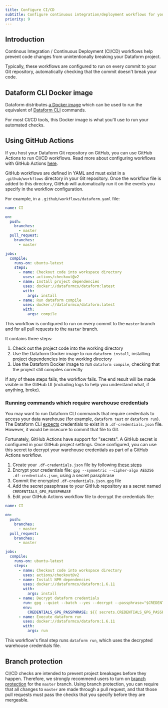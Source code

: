```yaml
---
title: Configure CI/CD
subtitle: Configure continuous integration/deployment workflows for your Dataform project.
priority: 9
---
```


## Introduction

Continous Integration / Continuous Deployment (CI/CD) workflows help prevent code changes from unintentionally breaking your Dataform project.

Typically, these workflows are configured to run on every commit to your Git repository, automatically checking that the commit doesn't break your code.

## Dataform CLI Docker image

Dataform distributes [a Docker image](https://hub.docker.com/r/dataformco/dataform) which can be used to run the equivalent of [Dataform CLI](/dataform-cli) commands.

For most CI/CD tools, this Docker image is what you'll use to run your automated checks.

## Using GitHub Actions

If you host your Dataform Git repository on GitHub, you can use GitHub Actions to run CI/CD workflows. Read more about configuring workflows with GitHub Actions [here](https://help.github.com/en/actions/configuring-and-managing-workflows/configuring-a-workflow).

GitHub workflows are defined in YAML and must exist in a `.github/workflows` directory in your Git repository. Once the workflow file is added to this directory, GitHub will automatically run it on the events you specify in the workflow configuration.

For example, in a `.github/workflows/dataform.yaml` file:

```yaml
name: CI

on:
  push:
    branches:
      - master
  pull_request:
    branches:
      - master

jobs:
  compile:
    runs-on: ubuntu-latest
    steps:
      - name: Checkout code into workspace directory
        uses: actions/checkout@v2
      - name: Install project dependencies
        uses: docker://dataformco/dataform:latest
        with:
          args: install
      - name: Run dataform compile
        uses: docker://dataformco/dataform:latest
        with:
          args: compile
```

This workflow is configured to run on every commit to the `master` branch and for all pull requests to the `master` branch.

It contains three steps:

1. Check out the project code into the working directory
2. Use the Dataform Docker image to run `dataform install`, installing project dependencies into the working directory
3. Use the Dataform Docker image to run `dataform compile`, checking that the project still compiles correctly

If any of these steps fails, the workflow fails. The end result will be made visible in the GitHub UI (including logs to help you understand what, if anything, broke).

### Running commands which require warehouse credentials

You may want to run Dataform CLI commands that require credentials to access your data warehouse (for example, `dataform test` or `dataform run`). The Dataform CLI [expects](/dataform-cli#create-a-credentials-file) credentials to exist in a `.df-credentials.json` file. However, it would be insecure to commit that file to Git.

Fortunately, GitHub Actions have support for "secrets". A GitHub secret is configured in your GitHub project settings. Once configured, you can use this secret to decrypt your warehouse credentials as part of a GitHub Actions workflow.

1. Create your `.df-credentials.json` file by following [these steps](/dataform-cli#create-a-credentials-file)
2. Encrypt your credentials file: `gpg --symmetric --cipher-algo AES256 .df-credentials.json`, using a secret passphrase
3. Commit the encrypted `.df-credentials.json.gpg` file
4. Add the secret passphrase to your GitHub repository as a secret named `CREDENTIALS_GPG_PASSPHRASE`
5. Edit your GitHub Actions workflow file to decrypt the credentials file:

```yaml
name: CI

on:
  push:
    branches:
      - master
  pull_request:
    branches:
      - master

jobs:
  compile:
    runs-on: ubuntu-latest
    steps:
      - name: Checkout code into workspace directory
        uses: actions/checkout@v2
      - name: Install NPM dependencies
        uses: docker://dataformco/dataform:1.6.11
        with:
          args: install
      - name: Decrypt dataform credentials
        run: gpg --quiet --batch --yes --decrypt --passphrase="$CREDENTIALS_GPG_PASSPHRASE" --output .df-credentials.json .df-credentials.json.gpg
        env:
          CREDENTIALS_GPG_PASSPHRASE: ${{ secrets.CREDENTIALS_GPG_PASSPHRASE }}
      - name: Execute dataform run
        uses: docker://dataformco/dataform:1.6.11
        with:
          args: run
```

This workflow's final step runs `dataform run`, which uses the decrypted warehouse credentials file.

## Branch protection

CI/CD checks are intended to prevent project breakages before they happen. Therefore, we strongly recommend users to turn on [branch protection](https://help.github.com/en/github/administering-a-repository/about-protected-branches) for the `master` branch. Using branch protection, you can require that all changes to `master` are made through a pull request, and that those pull requests must pass the checks that you specify before they are mergeable.
